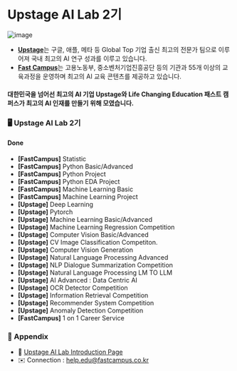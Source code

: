# Upstage AI Lab 2기

![image](https://github.com/UpstageAILab/.github/assets/156163982/66b6a1ab-e147-4adf-a18b-ecea7047183d)
- [**Upstage**](https://www.upstage.ai/)는 구글, 애플, 메타 등 Global Top 기업 출신 최고의 전문가 팀으로 이루어져 국내 최고의 AI 연구 성과를 이루고 있습니다.
- [**Fast Campus**](https://fastcampus.co.kr/)는 고용노동부, 중소벤처기업진흥공단 등의 기관과 55개 이상의 교육과정을 운영하며 최고의 AI 교육 콘텐츠를 제공하고 있습니다.

#### 대한민국을 넘어선 최고의 AI 기업 **Upstage**와 Life Changing Education **패스트 캠퍼스**가 **최고의 AI 인재를 만들기 위해 모였습니다.**


### 🖥️ Upstage AI Lab 2기

#### Done
- **[FastCampus]** Statistic
- **[FastCampus]** Python Basic/Advanced
- **[FastCampus]** Python Project
- **[FastCampus]** Python EDA Project
- **[FastCampus]** Machine Learning Basic
- **[FastCampus]** Machine Learning Project
- **[Upstage]** Deep Learning
- **[Upstage]** Pytorch
- **[Upstage]** Machine Learning Basic/Advanced
- **[Upstage]** Machine Learning Regression Competition
- **[Upstage]** Computer Vision Basic/Advanced
- **[Upstage]** CV Image Classification Competiton.
- **[Upstage]** Computer Vision Generation
- **[Upstage]** Natural Language Processing Advanced
- **[Upstage]** NLP Dialogue Summarization Competition
- **[Upstage]** Natural Language Processing LM TO LLM
- **[Upstage]** AI Advanced : Data Centric AI
- **[Upstage]** OCR Detector Competition
- **[Upstage]** Information Retrieval Competition
- **[Upstage]** Recommender System Competition
- **[Upstage]** Anomaly Detection Competition
- **[FastCampus]** 1 on 1 Career Service



### 🎇 Appendix
- 🙌 [Upstage AI Lab Introduction Page](https://fastcampus.co.kr/b2g_kdigitaltraining_ai)
- ✉️ Connection : help.edu@fastcampus.co.kr
